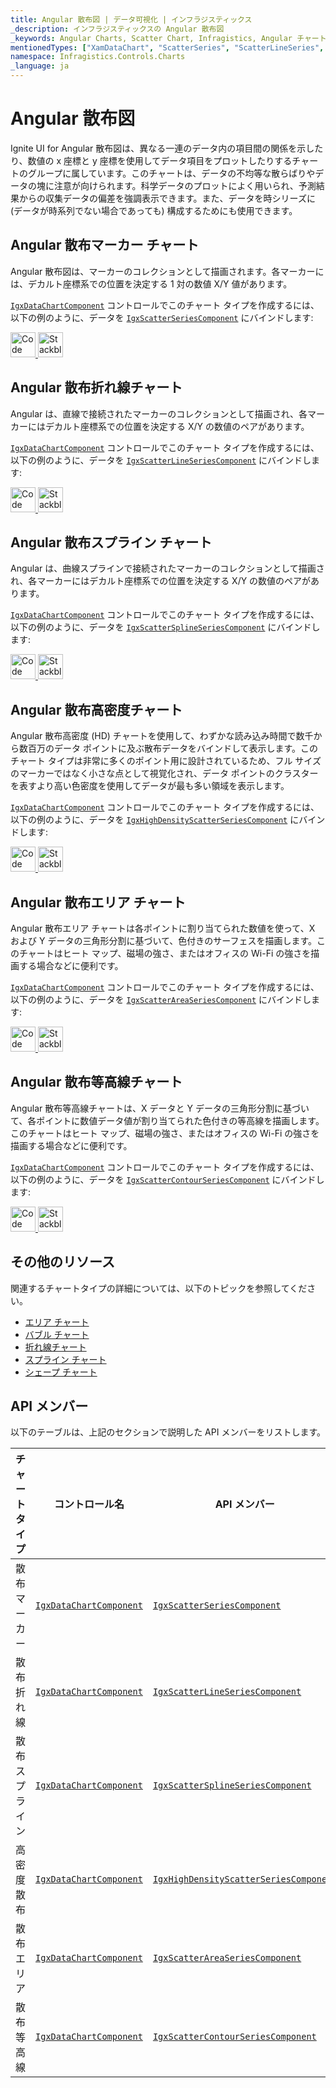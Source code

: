 ```yaml
---
title: Angular 散布図 | データ可視化 | インフラジスティックス
_description: インフラジスティックスの Angular 散布図
_keywords: Angular Charts, Scatter Chart, Infragistics, Angular チャート, 散布図, インフラジスティックス
mentionedTypes: ["XamDataChart", "ScatterSeries", "ScatterLineSeries", "ScatterSplineSeries", "HighDensityScatterSeries", "ScatterAreaSeries", "ScatterContourSeries"]
namespace: Infragistics.Controls.Charts
_language: ja
---
```


# Angular 散布図

Ignite UI for Angular 散布図は、異なる一連のデータ内の項目間の関係を示したり、数値の x 座標と y 座標を使用してデータ項目をプロットしたりするチャートのグループに属しています。このチャートは、データの不均等な散らばりやデータの塊に注意が向けられます。科学データのプロットによく用いられ、予測結果からの収集データの偏差を強調表示できます。また、データを時シリーズに (データが時系列でない場合であっても) 構成するためにも使用できます。

## Angular 散布マーカー チャート

Angular 散布図は、マーカーのコレクションとして描画されます。各マーカーには、デカルト座標系での位置を決定する 1 対の数値 X/Y 値があります。

[`IgxDataChartComponent`]({environment:dvApiBaseUrl}/products/ignite-ui-angular/api/docs/typescript/latest/classes/igxdatachartcomponent.html) コントロールでこのチャート タイプを作成するには、以下の例のように、データを [`IgxScatterSeriesComponent`]({environment:dvApiBaseUrl}/products/ignite-ui-angular/api/docs/typescript/latest/classes/igxscatterseriescomponent.html) にバインドします:

<code-view style="height: 600px"
           data-demos-base-url="{environment:dvDemosBaseUrl}"
           iframe-src="{environment:dvDemosBaseUrl}/charts/data-chart-scatter-point-chart"
           github-src="charts/data-chart/scatter-point-chart"
           alt="Angular 散布マーカー チャート" >
</code-view>

<html lang="en" xmlns="http://www.w3.org/1999/xhtml">
    <body>
      <a target="_blank" href="https://codesandbox.io/s/github/IgniteUI/igniteui-angular-examples/tree/master/samples/charts/data-chart/scatter-point-chart?fontsize=14&hidenavigation=1&theme=dark&view=preview&file=/src/app.component.html" rel="noopener noreferrer">
            <img height="40px" style="border-radius: 0rem; max-width: 100%;" alt="Code Sandbox" src="https://static.infragistics.com/xplatform/images/browsers/open-sandbox.png"/>
        </a>
        <a target="_blank" href="https://stackblitz.com/github/IgniteUI/igniteui-angular-examples/tree/master/samples/charts/data-chart/scatter-point-chart?file=src%2Fapp.component.html" rel="noopener noreferrer">
            <img height="40px" style="border-radius: 0rem; max-width: 100%;" alt="Stackblitz" src="https://static.infragistics.com/xplatform/images/browsers/open-stackblitz.png"/>
        </a>
    </body>
</html>

<div class="divider--half"></div>

## Angular 散布折れ線チャート

Angular は、直線で接続されたマーカーのコレクションとして描画され、各マーカーにはデカルト座標系での位置を決定する X/Y の数値のペアがあります。

[`IgxDataChartComponent`]({environment:dvApiBaseUrl}/products/ignite-ui-angular/api/docs/typescript/latest/classes/igxdatachartcomponent.html) コントロールでこのチャート タイプを作成するには、以下の例のように、データを [`IgxScatterLineSeriesComponent`]({environment:dvApiBaseUrl}/products/ignite-ui-angular/api/docs/typescript/latest/classes/igxscatterlineseriescomponent.html) にバインドします:

<code-view style="height: 600px"
           data-demos-base-url="{environment:dvDemosBaseUrl}"
           iframe-src="{environment:dvDemosBaseUrl}/charts/data-chart-scatter-line-chart"
           github-src="charts/data-chart/scatter-line-chart"
           alt="Angular 散布折れ線チャート" >
</code-view>

<html lang="en" xmlns="http://www.w3.org/1999/xhtml">
    <body>
      <a target="_blank" href="https://codesandbox.io/s/github/IgniteUI/igniteui-angular-examples/tree/master/samples/charts/data-chart/scatter-line-chart?fontsize=14&hidenavigation=1&theme=dark&view=preview&file=/src/app.component.html" rel="noopener noreferrer">
            <img height="40px" style="border-radius: 0rem; max-width: 100%;" alt="Code Sandbox" src="https://static.infragistics.com/xplatform/images/browsers/open-sandbox.png"/>
        </a>
        <a target="_blank" href="https://stackblitz.com/github/IgniteUI/igniteui-angular-examples/tree/master/samples/charts/data-chart/scatter-line-chart?file=src%2Fapp.component.html" rel="noopener noreferrer">
            <img height="40px" style="border-radius: 0rem; max-width: 100%;" alt="Stackblitz" src="https://static.infragistics.com/xplatform/images/browsers/open-stackblitz.png"/>
        </a>
    </body>
</html>

<div class="divider--half"></div>

## Angular 散布スプライン チャート

Angular は、曲線スプラインで接続されたマーカーのコレクションとして描画され、各マーカーにはデカルト座標系での位置を決定する X/Y の数値のペアがあります。

[`IgxDataChartComponent`]({environment:dvApiBaseUrl}/products/ignite-ui-angular/api/docs/typescript/latest/classes/igxdatachartcomponent.html) コントロールでこのチャート タイプを作成するには、以下の例のように、データを [`IgxScatterSplineSeriesComponent`]({environment:dvApiBaseUrl}/products/ignite-ui-angular/api/docs/typescript/latest/classes/igxscattersplineseriescomponent.html) にバインドします:

<code-view style="height: 600px"
           data-demos-base-url="{environment:dvDemosBaseUrl}"
           iframe-src="{environment:dvDemosBaseUrl}/charts/data-chart-scatter-spline-chart"
           github-src="charts/data-chart/scatter-spline-chart"
           alt="Angular 散布スプライン チャート" >
</code-view>

<html lang="en" xmlns="http://www.w3.org/1999/xhtml">
    <body>
      <a target="_blank" href="https://codesandbox.io/s/github/IgniteUI/igniteui-angular-examples/tree/master/samples/charts/data-chart/scatter-spline-chart?fontsize=14&hidenavigation=1&theme=dark&view=preview&file=/src/app.component.html" rel="noopener noreferrer">
            <img height="40px" style="border-radius: 0rem; max-width: 100%;" alt="Code Sandbox" src="https://static.infragistics.com/xplatform/images/browsers/open-sandbox.png"/>
        </a>
        <a target="_blank" href="https://stackblitz.com/github/IgniteUI/igniteui-angular-examples/tree/master/samples/charts/data-chart/scatter-spline-chart?file=src%2Fapp.component.html" rel="noopener noreferrer">
            <img height="40px" style="border-radius: 0rem; max-width: 100%;" alt="Stackblitz" src="https://static.infragistics.com/xplatform/images/browsers/open-stackblitz.png"/>
        </a>
    </body>
</html>

<div class="divider--half"></div>

## Angular 散布高密度チャート

Angular 散布高密度 (HD) チャートを使用して、わずかな読み込み時間で数千から数百万のデータ ポイントに及ぶ散布データをバインドして表示します。このチャート タイプは非常に多くのポイント用に設計されているため、フル サイズのマーカーではなく小さな点として視覚化され、データ ポイントのクラスターを表すより高い色密度を使用してデータが最も多い領域を表示します。

[`IgxDataChartComponent`]({environment:dvApiBaseUrl}/products/ignite-ui-angular/api/docs/typescript/latest/classes/igxdatachartcomponent.html) コントロールでこのチャート タイプを作成するには、以下の例のように、データを [`IgxHighDensityScatterSeriesComponent`]({environment:dvApiBaseUrl}/products/ignite-ui-angular/api/docs/typescript/latest/classes/igxhighdensityscatterseriescomponent.html) にバインドします:

<code-view style="height: 600px"
           data-demos-base-url="{environment:dvDemosBaseUrl}"
           iframe-src="{environment:dvDemosBaseUrl}/charts/data-chart-type-scatter-hd-series"
           github-src="charts/data-chart/type-scatter-hd-series"
           alt="Angular 散布 HD チャート" >
</code-view>

<html lang="en" xmlns="http://www.w3.org/1999/xhtml">
    <body>
      <a target="_blank" href="https://codesandbox.io/s/github/IgniteUI/igniteui-angular-examples/tree/master/samples/charts/data-chart/type-scatter-hd-series?fontsize=14&hidenavigation=1&theme=dark&view=preview&file=/src/app.component.html" rel="noopener noreferrer">
            <img height="40px" style="border-radius: 0rem; max-width: 100%;" alt="Code Sandbox" src="https://static.infragistics.com/xplatform/images/browsers/open-sandbox.png"/>
        </a>
        <a target="_blank" href="https://stackblitz.com/github/IgniteUI/igniteui-angular-examples/tree/master/samples/charts/data-chart/type-scatter-hd-series?file=src%2Fapp.component.html" rel="noopener noreferrer">
            <img height="40px" style="border-radius: 0rem; max-width: 100%;" alt="Stackblitz" src="https://static.infragistics.com/xplatform/images/browsers/open-stackblitz.png"/>
        </a>
    </body>
</html>

<div class="divider--half"></div>

## Angular 散布エリア チャート

Angular 散布エリア チャートは各ポイントに割り当てられた数値を使って、X および Y データの三角形分割に基づいて、色付きのサーフェスを描画します。このチャートはヒート マップ、磁場の強さ、またはオフィスの Wi-Fi の強さを描画する場合などに便利です。

[`IgxDataChartComponent`]({environment:dvApiBaseUrl}/products/ignite-ui-angular/api/docs/typescript/latest/classes/igxdatachartcomponent.html) コントロールでこのチャート タイプを作成するには、以下の例のように、データを [`IgxScatterAreaSeriesComponent`]({environment:dvApiBaseUrl}/products/ignite-ui-angular/api/docs/typescript/latest/classes/igxscatterareaseriescomponent.html) にバインドします:

<code-view style="height: 600px"
           data-demos-base-url="{environment:dvDemosBaseUrl}"
           iframe-src="{environment:dvDemosBaseUrl}/charts/data-chart-type-scatter-area-series"
           github-src="charts/data-chart/type-scatter-area-series"
           alt="Angular 散布エリア チャート" >
</code-view>

<html lang="en" xmlns="http://www.w3.org/1999/xhtml">
    <body>
      <a target="_blank" href="https://codesandbox.io/s/github/IgniteUI/igniteui-angular-examples/tree/master/samples/charts/data-chart/type-scatter-area-series?fontsize=14&hidenavigation=1&theme=dark&view=preview&file=/src/app.component.html" rel="noopener noreferrer">
            <img height="40px" style="border-radius: 0rem; max-width: 100%;" alt="Code Sandbox" src="https://static.infragistics.com/xplatform/images/browsers/open-sandbox.png"/>
        </a>
        <a target="_blank" href="https://stackblitz.com/github/IgniteUI/igniteui-angular-examples/tree/master/samples/charts/data-chart/type-scatter-area-series?file=src%2Fapp.component.html" rel="noopener noreferrer">
            <img height="40px" style="border-radius: 0rem; max-width: 100%;" alt="Stackblitz" src="https://static.infragistics.com/xplatform/images/browsers/open-stackblitz.png"/>
        </a>
    </body>
</html>

<div class="divider--half"></div>

## Angular 散布等高線チャート

Angular 散布等高線チャートは、X データと Y データの三角形分割に基づいて、各ポイントに数値データ値が割り当てられた色付きの等高線を描画します。このチャートはヒート マップ、磁場の強さ、またはオフィスの Wi-Fi の強さを描画する場合などに便利です。

[`IgxDataChartComponent`]({environment:dvApiBaseUrl}/products/ignite-ui-angular/api/docs/typescript/latest/classes/igxdatachartcomponent.html) コントロールでこのチャート タイプを作成するには、以下の例のように、データを [`IgxScatterContourSeriesComponent`]({environment:dvApiBaseUrl}/products/ignite-ui-angular/api/docs/typescript/latest/classes/igxscattercontourseriescomponent.html) にバインドします:

<code-view style="height: 600px"
           data-demos-base-url="{environment:dvDemosBaseUrl}"
           iframe-src="{environment:dvDemosBaseUrl}/charts/data-chart-type-scatter-contour-series"
           github-src="charts/data-chart/type-scatter-contour-series"
           alt="Angular 散布等高線チャート" >
</code-view>

<html lang="en" xmlns="http://www.w3.org/1999/xhtml">
    <body>
      <a target="_blank" href="https://codesandbox.io/s/github/IgniteUI/igniteui-angular-examples/tree/master/samples/charts/data-chart/type-scatter-contour-series?fontsize=14&hidenavigation=1&theme=dark&view=preview&file=/src/app.component.html" rel="noopener noreferrer">
            <img height="40px" style="border-radius: 0rem; max-width: 100%;" alt="Code Sandbox" src="https://static.infragistics.com/xplatform/images/browsers/open-sandbox.png"/>
        </a>
        <a target="_blank" href="https://stackblitz.com/github/IgniteUI/igniteui-angular-examples/tree/master/samples/charts/data-chart/type-scatter-contour-series?file=src%2Fapp.component.html" rel="noopener noreferrer">
            <img height="40px" style="border-radius: 0rem; max-width: 100%;" alt="Stackblitz" src="https://static.infragistics.com/xplatform/images/browsers/open-stackblitz.png"/>
        </a>
    </body>
</html>

<div class="divider--half"></div>

## その他のリソース

関連するチャートタイプの詳細については、以下のトピックを参照してください。

-   [エリア チャート](area-chart.md)
-   [バブル チャート](bubble-chart.md)
-   [折れ線チャート](line-chart.md)
-   [スプライン チャート](spline-chart.md)
-   [シェープ チャート](shape-chart.md)

## API メンバー

以下のテーブルは、上記のセクションで説明した API メンバーをリストします。

| チャート タイプ | コントロール名                                                                                                                                        | API メンバー                                                                                                                                                                     |
| -------- | ---------------------------------------------------------------------------------------------------------------------------------------------- | ---------------------------------------------------------------------------------------------------------------------------------------------------------------------------- |
| 散布マーカー   | [`IgxDataChartComponent`]({environment:dvApiBaseUrl}/products/ignite-ui-angular/api/docs/typescript/latest/classes/igxdatachartcomponent.html) | [`IgxScatterSeriesComponent`]({environment:dvApiBaseUrl}/products/ignite-ui-angular/api/docs/typescript/latest/classes/igxscatterseriescomponent.html)                       |
| 散布折れ線    | [`IgxDataChartComponent`]({environment:dvApiBaseUrl}/products/ignite-ui-angular/api/docs/typescript/latest/classes/igxdatachartcomponent.html) | [`IgxScatterLineSeriesComponent`]({environment:dvApiBaseUrl}/products/ignite-ui-angular/api/docs/typescript/latest/classes/igxscatterlineseriescomponent.html)               |
| 散布スプライン  | [`IgxDataChartComponent`]({environment:dvApiBaseUrl}/products/ignite-ui-angular/api/docs/typescript/latest/classes/igxdatachartcomponent.html) | [`IgxScatterSplineSeriesComponent`]({environment:dvApiBaseUrl}/products/ignite-ui-angular/api/docs/typescript/latest/classes/igxscattersplineseriescomponent.html)           |
| 高密度散布    | [`IgxDataChartComponent`]({environment:dvApiBaseUrl}/products/ignite-ui-angular/api/docs/typescript/latest/classes/igxdatachartcomponent.html) | [`IgxHighDensityScatterSeriesComponent`]({environment:dvApiBaseUrl}/products/ignite-ui-angular/api/docs/typescript/latest/classes/igxhighdensityscatterseriescomponent.html) |
| 散布エリア    | [`IgxDataChartComponent`]({environment:dvApiBaseUrl}/products/ignite-ui-angular/api/docs/typescript/latest/classes/igxdatachartcomponent.html) | [`IgxScatterAreaSeriesComponent`]({environment:dvApiBaseUrl}/products/ignite-ui-angular/api/docs/typescript/latest/classes/igxscatterareaseriescomponent.html)               |
| 散布等高線    | [`IgxDataChartComponent`]({environment:dvApiBaseUrl}/products/ignite-ui-angular/api/docs/typescript/latest/classes/igxdatachartcomponent.html) | [`IgxScatterContourSeriesComponent`]({environment:dvApiBaseUrl}/products/ignite-ui-angular/api/docs/typescript/latest/classes/igxscattercontourseriescomponent.html)         |
